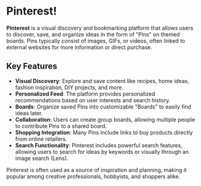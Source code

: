 # Pinterest!

**Pinterest** is a visual discovery and bookmarking platform that allows users to discover, save, and organize ideas in the form of "Pins" on themed boards. Pins typically consist of images, GIFs, or videos, often linked to external websites for more information or direct purchase.

## Key Features

- **Visual Discovery**: Explore and save content like recipes, home ideas, fashion inspiration, DIY projects, and more.
- **Personalized Feed**: The platform provides personalized recommendations based on user interests and search history.
- **Boards**: Organize saved Pins into customizable "Boards" to easily find ideas later.
- **Collaboration**: Users can create group boards, allowing multiple people to contribute Pins to a shared board.
- **Shopping Integration**: Many Pins include links to buy products directly from online retailers.
- **Search Functionality**: Pinterest includes powerful search features, allowing users to search for ideas by keywords or visually through an image search (Lens).

Pinterest is often used as a source of inspiration and planning, making it popular among creative professionals, hobbyists, and shoppers alike.